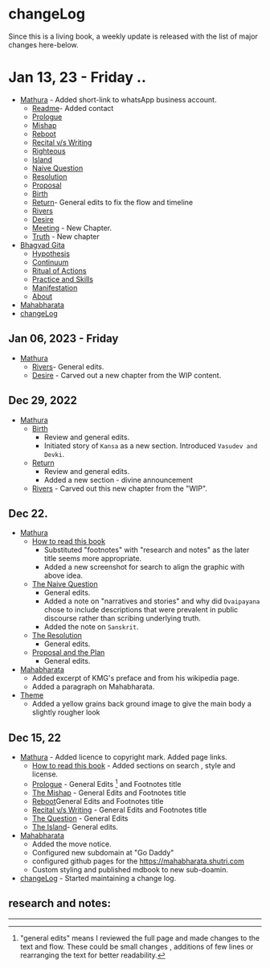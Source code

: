 # changeLog

Since this is a living book, a weekly update is released with the list of major changes here-below. 
# Jan 13, 23 - Friday ..
- [Mathura](./mathuraLanding.md) - Added short-link  to whatsApp business account.
  - [Readme](./how.md)- Added contact 
  - [Prologue](./prologue.md)
  - [Mishap](./mathuraChap01.md)
  - [Reboot](./mathuraChap02.md)
  - [Recital v/s Writing](./mathuraChap03.md)
  - [Righteous](./mathuraChap04.md)
  - [Island](./mathuraChap05.md)
  - [Naive Question](./mathuraChap06.md)
  - [Resolution](./mathuraChap07.md)
  - [Proposal](./mathuraChap08.md)
  - [Birth](./mathuraChap09.md)
  - [Return](./mathuraChap10.md)- General edits to fix the flow and timeline
  - [Rivers](./mathuraChap11.md)
  - [Desire](./mathuraChap12.md)
  - [Meeting](./mathuraChap13.md) - New Chapter.
  - [Truth](./mathuraChap14.md) - New chapter
- [Bhagvad Gita](./bhagvadGita.md)
  - [Hypothesis](./hypothesis.md)
  - [Continuum](./continuum.md)
  - [Ritual of Actions](./ritualOfActions.md)
  - [Practice and Skills](./practiceAndSkills.md)
  - [Manifestation](./manifestation.md)
  - [About](./0.0_about.md)
- [Mahabharata](./mahabharataLanding.md)
- [changeLog](./changeLog.md)
## Jan 06, 2023 - Friday
- [Mathura](./mathuraLanding.md)
  - [Rivers](./mathuraChap11.md)- General edits.
  - [Desire](./mathuraChap12.md) - Carved out a new chapter from the WIP content.

## Dec 29, 2022

- [Mathura](./mathuraLanding.md)
  - [Birth](./mathuraChap09.md) 
    - Review and general edits. 
    - Initiated story of `Kansa` as a new section. Introduced `Vasudev and Devki`.
  - [Return](./mathuraChap10.md)
    - Review and general edits. 
    - Added a new section - divine announcement
  - [Rivers](./mathuraChap11.md) - Carved out this new chapter from the "WIP". 

## Dec 22.
- [Mathura](./mathuraLanding.md)
  - [How to read this book](./how.md)
     - Substituted "footnotes" with "research and notes" as the later title seems more appropriate.
     - Added a new screenshot for search to align the graphic with above idea.
  - [The Naive Question](./mathuraChap06.md) 
     - General edits.
     - Added a note on "narratives and stories" and why did `Dvaipayana` chose to include descriptions that were prevalent in public discourse rather than scribing underlying truth.
     - Added the note on `Sanskrit`.
  - [The Resolution](./mathuraChap07.md)
     - General edits.
  - [Proposal and the Plan](./mathuraChap08.md)
     - General edits.
- [Mahabharata](./mahabharataLanding.md)
  - Added excerpt of KMG's preface and from his wikipedia page. 
  - Added a paragraph on Mahabharata.
- [Theme](https://github.com/ashutoshmjain/maholvi)
  - Added a yellow grains back ground image to give the main body a slightly rougher look

## Dec 15, 22

- [Mathura](./mathuraLanding.md) - Added licence to copyright mark. Added page links.
  - [How to read this book](./how.md) - Added sections on search , style and license.
  - [Prologue](./prologue.md) - General Edits [^edits] and Footnotes title
  - [The Mishap](./mathuraChap01.md) - General Edits and Footnotes title
  - [Reboot](./mathuraChap02.md)General Edits and Footnotes title
  - [Recital v/s Writing](./mathuraChap03.md) -  General Edits and Footnotes title
  - [The Question](./mathuraChap04.md) - General Edits
  - [The Island](./mathuraChap05.md)- General edits.
- [Mahabharata](./mahabharataLanding.md) 
     - Added the move notice. 
     - Configured new subdomain at "Go Daddy" 
     - configured github pages for the https://mahabharata.shutri.com
     - Custom styling and published mdbook to new sub-doamin.
- [changeLog](./changeLog.md) - Started maintaining a change log.

## research and notes:

[^edits]:  "general edits" means I reviewed the full page and made changes to the text and flow. These could be small changes , additions of few lines or rearranging the text for better readability. 

---



